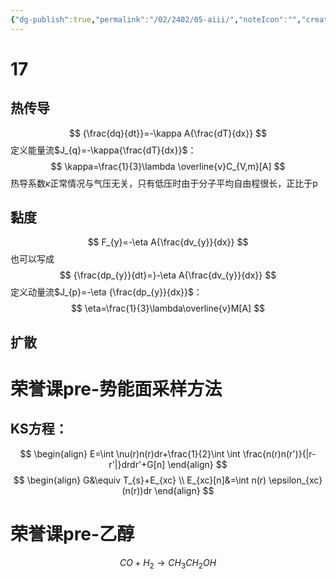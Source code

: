 ```yaml
---
{"dg-publish":true,"permalink":"/02/2402/05-aiii/","noteIcon":"","created":"2025-01-31T00:35","updated":"2025-07-01T13:38"}
---
```


# 17
## 热传导
$$
{\frac{dq}{dt}}=-\kappa A{\frac{dT}{dx}}
$$
定义能量流$J_{q}=-\kappa{\frac{dT}{dx}}$：
$$
\kappa=\frac{1}{3}\lambda \overline{v}C_{V,m}[A]
$$
热导系数$\kappa$正常情况与气压无关，只有低压时由于分子平均自由程很长，正比于p
## 黏度
$$
F_{y}=-\eta A{\frac{dv_{y}}{dx}}
$$
也可以写成
$$
{\frac{dp_{y}}{dt}=}-\eta A{\frac{dv_{y}}{dx}}
$$
定义动量流$J_{p}=-\eta {\frac{dp_{y}}{dx}}$：
$$
\eta=\frac{1}{3}\lambda\overline{v}M[A]
$$
## 扩散

# 荣誉课pre-势能面采样方法
## KS方程：
$$
\begin{align}
E=\int \nu(r)n(r)dr+\frac{1}{2}\int \int \frac{n(r)n(r')}{|r-r'|}drdr'+G[n]
\end{align}
$$
$$
\begin{align}
G&\equiv T_{s}+E_{xc} \\
E_{xc}[n]&=\int n(r) \epsilon_{xc}(n(r))dr
\end{align}
$$
# 荣誉课pre-乙醇
$$
CO+H_{2}\to CH_{3}CH_{2}OH                                                                              
$$